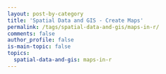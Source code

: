```yaml
---
layout: post-by-category
title: 'Spatial Data and GIS - Create Maps'
permalink: /tags/spatial-data-and-gis/maps-in-r/
comments: false
author_profile: false
is-main-topic: false
topics:
  spatial-data-and-gis: maps-in-r
---
```

